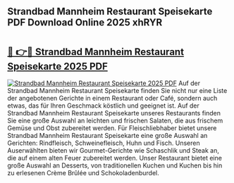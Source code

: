 ## Strandbad Mannheim Restaurant Speisekarte PDF Download Online 2025 xhRYR

# <h2><a href="http://gccevo.nevu.top/?p=Strandbad+Mannheim+Restaurant+Speisekarte">🔗 👉🔴 Strandbad Mannheim Restaurant Speisekarte 2025 PDF</a></h2>

[![Strandbad Mannheim Restaurant Speisekarte 2025 PDF](https://i.imgur.com/dBaPXMq.png)](http://gccevo.nevu.top/?p=Strandbad+Mannheim+Restaurant+Speisekarte)
Auf der Strandbad Mannheim Restaurant Speisekarte finden Sie nicht nur eine Liste der angebotenen Gerichte in einem Restaurant oder Café, sondern auch etwas, das für Ihren Geschmack köstlich und geeignet ist. Auf der Strandbad Mannheim Restaurant Speisekarte unseres Restaurants finden Sie eine große Auswahl an leichten und frischen Salaten, die aus frischem Gemüse und Obst zubereitet werden. Für Fleischliebhaber bietet unsere Strandbad Mannheim Restaurant Speisekarte eine große Auswahl an Gerichten: Rindfleisch, Schweinefleisch, Huhn und Fisch. Unseren Auserwählten bieten wir Gourmet-Gerichte wie Schaschlik und Steak an, die auf einem alten Feuer zubereitet werden. Unser Restaurant bietet eine große Auswahl an Desserts, von traditionellen Kuchen und Kuchen bis hin zu erlesenen Crème Brûlée und Schokoladenburdel.
